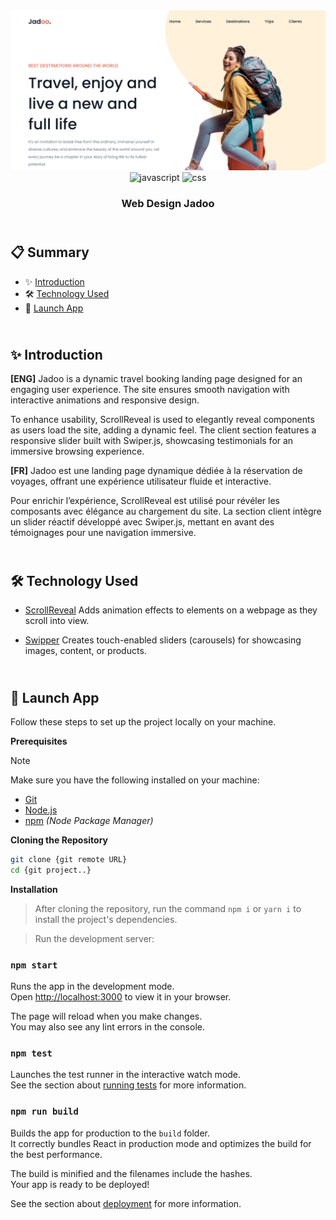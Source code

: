 <div align="center">
 <a href="https://web-design-jadoo.netlify.app/" target="_blanck"><img src="./assets/jadoo.png" alt="Jadoo"></a>
 <div align="center">
 <img src="https://shields.io/badge/JavaScript-F7DF1E?logo=JavaScript&logoColor=000&style=flat-square" height="28px" alt="javascript" />
 <img src="https://img.shields.io/badge/CSS3-1572B6?style=for-the-badge&logo=css3&logoColor=white" height="28px" alt="css" />
 </div>
  <h3 align="center">Web Design Jadoo</h3>
</div>

## <br /> 📋 <a name="table">Summary</a>

- ✨ [Introduction](#introduction)
- 🛠 [Technology Used](#tech-stack)
- 🚀 [Launch App](#launch-app)

## <br /> <a name="introduction">✨ Introduction</a>

**[ENG]** Jadoo is a dynamic travel booking landing page designed for an engaging user experience. The site ensures smooth navigation with interactive animations and responsive design.

To enhance usability, ScrollReveal is used to elegantly reveal components as users load the site, adding a dynamic feel. The client section features a responsive slider built with Swiper.js, showcasing testimonials for an immersive browsing experience.

**[FR]** Jadoo est une landing page dynamique dédiée à la réservation de voyages, offrant une expérience utilisateur fluide et interactive.

Pour enrichir l’expérience, ScrollReveal est utilisé pour révéler les composants avec élégance au chargement du site. La section client intègre un slider réactif développé avec Swiper.js, mettant en avant des témoignages pour une navigation immersive.


## <br /> <a name="tech-stack">🛠 Technology Used</a>

- [ScrollReveal](https://scrollrevealjs.org/) Adds animation effects to elements on a webpage as they scroll into view.

- [Swipper](https://swiperjs.com/get-started)
Creates touch-enabled sliders (carousels) for showcasing images, content, or products.

## <br /> <a name="launch-app">🚀 Launch App</a>

Follow these steps to set up the project locally on your machine.

**Prerequisites**

>[!NOTE]
> Make sure you have the following installed on your machine:

- [Git](https://git-scm.com/)
- [Node.js](https://nodejs.org/en)
- [npm](https://www.npmjs.com/) *(Node Package Manager)*

**Cloning the Repository**

```bash
git clone {git remote URL}
cd {git project..}
```

**Installation**

> After cloning the repository, run the command `npm i` or `yarn i` to install the project's dependencies.

> Run the development server:

### `npm start`

Runs the app in the development mode.\
Open [http://localhost:3000](http://localhost:3000) to view it in your browser.

The page will reload when you make changes.\
You may also see any lint errors in the console.

### `npm test`

Launches the test runner in the interactive watch mode.\
See the section about [running tests](https://facebook.github.io/create-react-app/docs/running-tests) for more information.

### `npm run build`

Builds the app for production to the `build` folder.\
It correctly bundles React in production mode and optimizes the build for the best performance.

The build is minified and the filenames include the hashes.\
Your app is ready to be deployed!

See the section about [deployment](https://facebook.github.io/create-react-app/docs/deployment) for more information.
